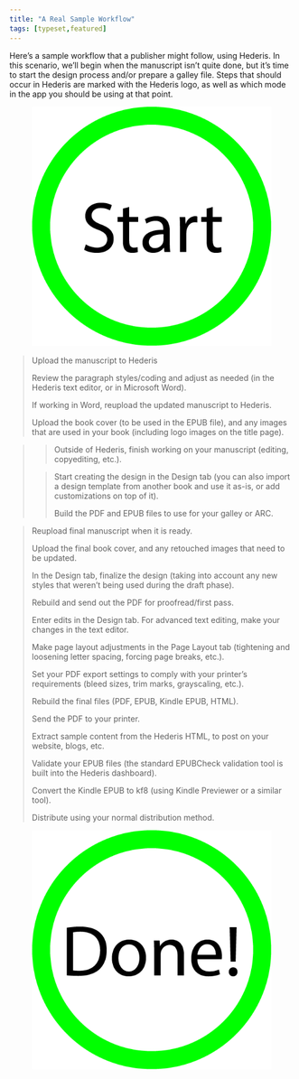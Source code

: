```yaml
---
title: "A Real Sample Workflow"
tags: [typeset,featured]
---
```

 
<html><body><section data-type="chapter" class="hsecchapter" data-hederis-type="hsecchapter" id="sample-workflow" data-pi-attrs="id: sample-workflow; data-tags: typeset,featured;" role="doc-chapter" data-tags="typeset,featured" data-author-name=" " data-book-title=" " title="A Real Sample Workflow"><p class="hblkp" data-hederis-type="hblkp" id="pLMsoXRqK">Here&#8217;s a sample workflow that a publisher might follow, using Hederis. In this scenario, we&#8217;ll begin when the manuscript isn&#8217;t quite done, but it&#8217;s time to start the design process and/or prepare a galley file. Steps that should occur in Hederis are marked with the Hederis logo, as well as which mode in the app you should be using at that point.</p><figure class="hwprfig" data-hederis-type="hwprfig" id="pPyFOlcNR" data-pi-attrs="data-step-type: start" data-step-type="start"><img data-hederis-type="hblkimg" class="hblkimg" id="pI94tBLUY" src="/images/workflow_start.png" data-img-src="/images/workflow_start.png"/></figure><blockquote class="hwprext extract" data-hederis-type="hwprext" id="pPljNPBsT" data-pi-attrs="data-step-type: single" data-step-type="single"><p class="hblkp" data-hederis-type="hblkp" id="pswDssTUI" data-pi-attrs="data-step-type: dashboard" data-step-type="dashboard">Upload the manuscript to Hederis</p><p class="hblkp" data-hederis-type="hblkp" id="pEZzh0h3d" data-pi-attrs="data-step-type: structure" data-step-type="structure">Review the paragraph styles/coding and adjust as needed (in the Hederis text editor, or in Microsoft Word).</p><p class="hblkp" data-hederis-type="hblkp" id="pB6uJ14N8" data-pi-attrs="data-step-type: dashboard" data-step-type="dashboard">If working in Word, reupload the updated manuscript to Hederis.</p><p class="hblkp" data-hederis-type="hblkp" id="pLPilQgUH" data-pi-attrs="data-step-type: dashboard" data-step-type="dashboard">Upload the book cover (to be used in the EPUB file), and any images that are used in your book (including logo images on the title page).</p></blockquote><blockquote class="hwprext extract" data-hederis-type="hwprext" id="pSbuTkSXz" data-pi-attrs="data-step-type: bifurcate" data-step-type="bifurcate"><blockquote class="hwprext extract" data-hederis-type="hwprext" id="pwu1nxijg" data-pi-attrs="data-step-type: left" data-step-type="left"><p class="hblkp" data-hederis-type="hblkp" id="pJXu5dXn8" data-pi-attrs="data-step-type: external" data-step-type="external">Outside of Hederis, finish working on your manuscript (editing, copyediting, etc.).</p></blockquote><blockquote class="hwprext extract" data-hederis-type="hwprext" id="pxxqOEhj0" data-pi-attrs="data-step-type: right" data-step-type="right"><p class="hblkp" data-hederis-type="hblkp" id="pAElA29xq" data-pi-attrs="data-step-type: design-design" data-step-type="design-design">Start creating the design in the Design tab (you can also import a design template from another book and use it as-is, or add customizations on top of it).</p><p class="hblkp" data-hederis-type="hblkp" id="ptmDBlekn" data-pi-attrs="data-step-type: dashboard" data-step-type="dashboard">Build the PDF and EPUB files to use for your galley or ARC.</p></blockquote></blockquote><blockquote class="hwprext extract" data-hederis-type="hwprext" id="ptld0t6zI" data-pi-attrs="data-step-type: single" data-step-type="single"><p class="hblkp" data-hederis-type="hblkp" id="pgoPWhLIf" data-pi-attrs="data-step-type: dashboard" data-step-type="dashboard">Reupload final manuscript when it is ready.</p><p class="hblkp" data-hederis-type="hblkp" id="pdrDjjPSG" data-pi-attrs="data-step-type: dashboard" data-step-type="dashboard">Upload the final book cover, and any retouched images that need to be updated.</p><p class="hblkp" data-hederis-type="hblkp" id="pe3fbDG4T" data-pi-attrs="data-step-type: design-design" data-step-type="design-design">In the Design tab, finalize the design (taking into account any new styles that weren&#8217;t being used during the draft phase).</p><p class="hblkp" data-hederis-type="hblkp" id="pw6e0NiYV" data-pi-attrs="data-step-type: dashboard" data-step-type="dashboard">Rebuild and send out the PDF for proofread/first pass.</p><p class="hblkp" data-hederis-type="hblkp" id="pd47FtKjf" data-pi-attrs="data-step-type: design-design" data-step-type="design-design">Enter edits in the Design tab. For advanced text editing, make your changes in the text editor.</p><p class="hblkp" data-hederis-type="hblkp" id="pyocSoM5V" data-pi-attrs="data-step-type: design-pagelayout" data-step-type="design-pagelayout">Make page layout adjustments in the Page Layout tab (tightening and loosening letter spacing, forcing page breaks, etc.).</p><p class="hblkp" data-hederis-type="hblkp" id="pc0VRepa4" data-pi-attrs="data-step-type: dashboard" data-step-type="dashboard">Set your PDF export settings to comply with your printer&#8217;s requirements (bleed sizes, trim marks, grayscaling, etc.).</p><p class="hblkp" data-hederis-type="hblkp" id="pJLTd5Anj" data-pi-attrs="data-step-type: dashboard" data-step-type="dashboard">Rebuild the final files (PDF, EPUB, Kindle EPUB, HTML).</p><p class="hblkp" data-hederis-type="hblkp" id="pzkTNLDaq" data-pi-attrs="data-step-type: external" data-step-type="external">Send the PDF to your printer.</p><p class="hblkp" data-hederis-type="hblkp" id="ptygHJ50o" data-pi-attrs="data-step-type: external" data-step-type="external">Extract sample content from the Hederis HTML, to post on your website, blogs, etc.</p><p class="hblkp" data-hederis-type="hblkp" id="p5s6XFN8z" data-pi-attrs="data-step-type: dashboard" data-step-type="dashboard">Validate your EPUB files (the standard EPUBCheck validation tool is built into the Hederis dashboard).</p><p class="hblkp" data-hederis-type="hblkp" id="pwRmjJ49e" data-pi-attrs="data-step-type: external" data-step-type="external">Convert the Kindle EPUB to kf8 (using Kindle Previewer or a similar tool).</p><p class="hblkp" data-hederis-type="hblkp" id="pcoGYFmzY" data-pi-attrs="data-step-type: external" data-step-type="external">Distribute using your normal distribution method.</p></blockquote><figure class="hwprfig" data-hederis-type="hwprfig" id="pCgriWNN9" data-pi-attrs="data-step-type: end" data-step-type="end"><img data-hederis-type="hblkimg" class="hblkimg" id="pC0Z9XQTA" src="/images/workflow_end.png" data-img-src="/images/workflow_end.png"/></figure></section></body></html>
